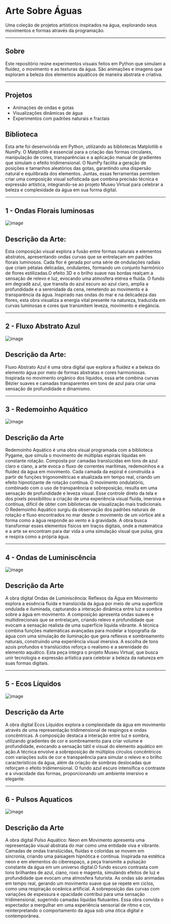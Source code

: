 # Arte Sobre Águas

Uma coleção de projetos artísticos inspirados na água, explorando seus movimentos e formas através da programação.

---

## Sobre

Este repositório reúne experimentos visuais feitos em Python que simulam a fluidez, o movimento e as texturas da água. São animações e imagens que exploram a beleza dos elementos aquáticos de maneira abstrata e criativa.

---

## Projetos

- Animações de ondas e gotas  
- Visualizações dinâmicas de água  
- Experimentos com padrões naturais e fractais  


## Biblioteca

Esta arte foi desenvolvida em Python, utilizando as bibliotecas Matplotlib e NumPy. O Matplotlib é essencial para a criação das formas circulares,
manipulação de cores, transparências e a aplicação manual de gradientes que simulam o efeito tridimensional. O NumPy facilita a geração de posições e 
tamanhos aleatórios das gotas, garantindo uma dispersão natural e equilibrada dos elementos.
Juntas, essas ferramentas permitem criar uma composição visual sofisticada que combina precisão técnica e expressão artística, 
integrando-se ao projeto Museu Virtual para celebrar a beleza e complexidade da água em sua forma digital.

---
## 1 - Ondas Florais luminosas

![image](https://github.com/user-attachments/assets/3e5748a4-12f5-473f-afc6-f19637b897f9)


## Descrição da Arte:

Esta composição visual explora a fusão entre formas naturais e elementos abstratos, apresentando ondas curvas que se entrelaçam em padrões
florais luminosos. Cada flor é gerada por uma série de ondulações radiais que criam pétalas delicadas, ondulantes, formando um conjunto
harmônico de flores estilizadas.O efeito 3D e o brilho suave nas bordas realçam a sensação de relevo e luz, evocando uma atmosfera etérea 
e fluida. O fundo em degradê azul, que transita do azul escuro ao azul claro, amplia a profundidade e a serenidade da cena, remetendo ao movimento e à transparência da água.
Inspirado nas ondas do mar e na delicadeza das flores, esta obra visualiza a energia vital presente na natureza, traduzida em curvas luminosas e cores que transmitem leveza, 
movimento e elegância.

---

## 2 - Fluxo Abstrato Azul

![image](https://github.com/user-attachments/assets/caade966-9ccb-4a41-ab07-3016a458d31c)



## Descrição da Arte:

Fluxo Abstrato Azul é uma obra digital que explora a fluidez e a beleza do elemento água por meio de formas abstratas e cores harmoniosas. 
Inspirada no movimento orgânico dos líquidos, essa arte combina curvas Bézier suaves e camadas transparentes em tons de azul para criar uma 
sensação de profundidade e dinamismo.

---

## 3 - Redemoinho Aquático 

![image](https://github.com/user-attachments/assets/604c5b4a-264c-4385-a7d9-3857e73dd5ce)

## Descrição da Arte

Redemoinho Aquático é uma obra visual programada com a biblioteca Pygame, que simula o movimento de múltiplas espirais líquidas em constante rotação. 
Composta por camadas translúcidas em tons de azul claro e ciano, a arte evoca o fluxo de correntes marítimas, redemoinhos e a fluidez da água em movimento.
Cada camada da espiral é construída a partir de funções trigonométricas e atualizada em tempo real, criando um efeito hipnotizante de rotação contínua. O movimento ondulatório,
combinado com o uso de transparência e sobreposição, resulta em uma sensação de profundidade e leveza visual.
Esse controle direto da tela e dos pixels possibilitou a criação de uma experiência visual fluida, imersiva e contínua, difícil de obter com bibliotecas de visualização mais tradicionais.
O Redemoinho Aquático surgiu da observação dos padrões naturais de rotação e fluxo encontrados no mar desde o movimento de um vórtice até a forma como a água responde ao vento e à gravidade. 
A obra busca transformar esses elementos físicos em traços digitais, onde a matemática e a arte se encontram para dar vida a uma simulação visual que pulsa, gira e respira como a própria água.

---

## 4 - Ondas de Luminiscência

![image](https://github.com/user-attachments/assets/8fb097f5-2d16-41d6-87de-3fa821b3cb44)


## Descrição da Arte
A obra digital Ondas de Luminiscência: Reflexos da Água em Movimento explora a essência fluida e translúcida da água por meio de uma superfície ondulada e iluminada, capturando a interação dinâmica
entre luz e sombra sobre a água em movimento. A composição apresenta ondas suaves e multidirecionais que se entrelaçam, criando relevo 
e profundidade que evocam a sensação realista de uma superfície líquida vibrante.
A técnica combina funções matemáticas avançadas para modelar a topografia da água com uma simulação de iluminação que gera reflexos e sombreamento naturais,
construindo uma experiência visual imersiva. A escolha de tons azuis profundos e translúcidos reforça o realismo e a serenidade do elemento aquático.
Esta peça integra o projeto Museu Virtual, que busca unir tecnologia e expressão artística para celebrar a beleza da natureza em suas formas digitais.

---

## 5 - Ecos Líquidos

![image](https://github.com/user-attachments/assets/5f5b8870-a44d-43ac-9808-eb907244cd2e)



## Descrição da Arte
A obra digital Ecos Líquidos explora a complexidade da água em movimento através de uma representação tridimensional de respingos e ondas concêntricas.
A composição destaca a interação entre luz e sombra, utilizando gradientes de cor e sombreamento para criar volume e profundidade, evocando a sensação tátil e 
visual do elemento aquático em ação.A técnica envolve a sobreposição de múltiplos círculos concêntricos com variações sutis de cor e transparência 
para simular o relevo e o brilho característicos da água, além da criação de sombras deslocadas que reforçam o efeito tridimensional. 
O fundo azul escuro intensifica o contraste e a vivacidade das formas, 
proporcionando um ambiente imersivo e elegante.


---

## 6 - Pulsos Aquaticos

![image](https://github.com/user-attachments/assets/27a93ff3-f42b-47ec-942f-1376601e6c71)

## Descrição da Arte
A obra digital Pulso Aquático: Neon em Movimento apresenta uma representação visual abstrata do mar como uma entidade viva e vibrante. Camadas de ondas translúcidas, 
fluídas e coloridas se movem em sincronia, criando uma paisagem hipnótica e contínua. Inspirada na estética neon e em elementos do ciberespaço, a peça transmite a 
pulsação constante da água em um universo digital.O fundo escuro contrasta com tons brilhantes de azul, ciano, roxo e magenta, simulando efeitos de luz e profundidade que 
evocam uma atmosfera futurista. As ondas são animadas em tempo real, gerando um movimento suave que se repete em ciclos, como uma respiração oceânica artificial.
A sobreposição das curvas com variações de espessura e opacidade contribui para uma sensação tridimensional, sugerindo camadas líquidas flutuantes.
Essa obra convida o espectador a mergulhar em uma experiência sensorial de ritmo e cor, reinterpretando o comportamento da água sob uma ótica digital e contemporânea.
